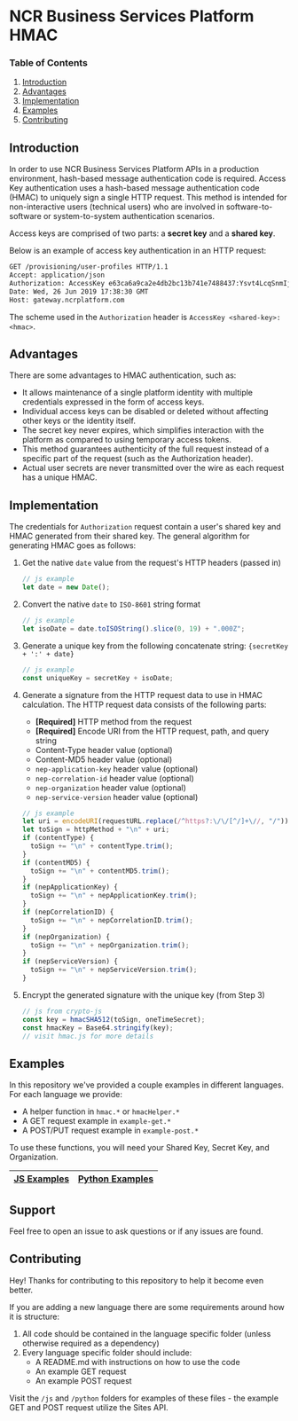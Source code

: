 # NCR Business Services Platform HMAC

### Table of Contents

1. [Introduction](#introduction)
2. [Advantages](#advantages)
3. [Implementation](#implementation)
4. [Examples](#examples)
5. [Contributing](#contributing)

<a name="introduction"></a>

## Introduction

In order to use NCR Business Services Platform APIs in a production environment, hash-based message authentication code is required. Access Key authentication uses a hash-based message authentication code (HMAC) to uniquely sign a single HTTP request. This method is intended for non-interactive users (technical users) who are involved in software-to-software or system-to-system authentication scenarios.

Access keys are comprised of two parts: a **secret key** and a **shared key**.

Below is an example of access key authentication in an HTTP request:

```bash
GET /provisioning/user-profiles HTTP/1.1
Accept: application/json
Authorization: AccessKey e63ca6a9ca2e4db2bc13b741e7488437:Ysvt4LcqSnmIjvPbolVm2bS/zDXdqnYBtgtG+lWMlLI6uJp1MJiW34OVNtYrYA/B+6T/NDqhqFxbtlvuIFBliw==
Date: Wed, 26 Jun 2019 17:38:30 GMT
Host: gateway.ncrplatform.com
```

The scheme used in the `Authorization` header is `AccessKey <shared-key>:<hmac>`.

<a name="advantages"></a>

## Advantages

There are some advantages to HMAC authentication, such as:

- It allows maintenance of a single platform identity with multiple credentials expressed in the form of access keys.
- Individual access keys can be disabled or deleted without affecting other keys or the identity itself.
- The secret key never expires, which simplifies interaction with the platform as compared to using temporary access tokens.
- This method guarantees authenticity of the full request instead of a specific part of the request (such as the Authorization header).
- Actual user secrets are never transmitted over the wire as each request has a unique HMAC.

<a name="implementation"></a>

## Implementation

The credentials for `Authorization` request contain a user's shared key and HMAC generated from their shared key. The general algorithm for generating HMAC goes as follows:

1. Get the native `date` value from the request's HTTP headers (passed in)

   ```js
   // js example
   let date = new Date();
   ```

2. Convert the native `date` to `ISO-8601` string format

   ```js
   // js example
   let isoDate = date.toISOString().slice(0, 19) + ".000Z";
   ```

3. Generate a unique key from the following concatenate string: `{secretKey + ':' + date}`

   ```js
   // js example
   const uniqueKey = secretKey + isoDate;
   ```

4. Generate a signature from the HTTP request data to use in HMAC calculation. The HTTP request data consists of the following parts:

   - **[Required]** HTTP method from the request
   - **[Required]** Encode URI from the HTTP request, path, and query string
   - Content-Type header value (optional)
   - Content-MD5 header value (optional)
   - `nep-application-key` header value (optional)
   - `nep-correlation-id` header value (optional)
   - `nep-organization` header value (optional)
   - `nep-service-version` header value (optional)

   ```js
   // js example
   let uri = encodeURI(requestURL.replace(/^https?:\/\/[^/]+\//, "/"));
   let toSign = httpMethod + "\n" + uri;
   if (contentType) {
     toSign += "\n" + contentType.trim();
   }
   if (contentMD5) {
     toSign += "\n" + contentMD5.trim();
   }
   if (nepApplicationKey) {
     toSign += "\n" + nepApplicationKey.trim();
   }
   if (nepCorrelationID) {
     toSign += "\n" + nepCorrelationID.trim();
   }
   if (nepOrganization) {
     toSign += "\n" + nepOrganization.trim();
   }
   if (nepServiceVersion) {
     toSign += "\n" + nepServiceVersion.trim();
   }
   ```

5. Encrypt the generated signature with the unique key (from Step 3)

   ```js
   // js from crypto-js
   const key = hmacSHA512(toSign, oneTimeSecret);
   const hmacKey = Base64.stringify(key);
   // visit hmac.js for more details
   ```

<a name="examples"></a>

## Examples

In this repository we've provided a couple examples in different languages. For each language we provide:

- A helper function in `hmac.*` or `hmacHelper.*`
- A GET request example in `example-get.*`
- A POST/PUT request example in `example-post.*`

To use these functions, you will need your Shared Key, Secret Key, and Organization.

| [JS Examples](https://github.com/NCR-Corporation/ncr-bsp-hmac/tree/main/js) | [Python Examples](https://github.com/NCR-Corporation/ncr-bsp-hmac/tree/main/python) |
| --------------------------------------------------------------------------- | ----------------------------------------------------------------------------------- |

## Support

Feel free to open an issue to ask questions or if any issues are found.

## Contributing

Hey! Thanks for contributing to this repository to help it become even better. 

If you are adding a new language there are some requirements around how it is structure:

1. All code should be contained in the language specific folder (unless otherwise required as a dependency)
2. Every language specific folder should include:
   - A README.md with instructions on how to use the code
   - An example GET request
   - An example POST request
   
Visit the `/js` and `/python` folders for examples of these files - the example GET and POST request utilize the Sites API.
